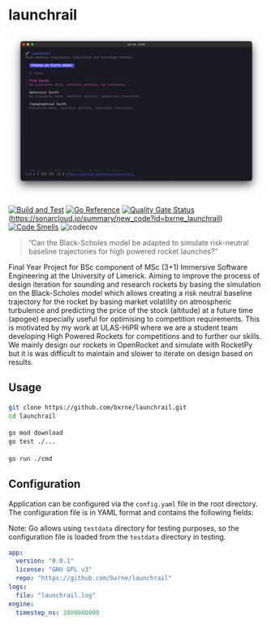# launchrail

<img width="800" src="./assets/cover.png" alt="Cover picture with demo" />

[![Build and Test](https://github.com/bxrne/launchrail/actions/workflows/ci.yaml/badge.svg)](https://github.com/bxrne/launchrail/actions/workflows/ci.yaml) [![Go Reference](https://pkg.go.dev/badge/github.com/bxrne/launchrail.svg)](https://pkg.go.dev/github.com/bxrne/launchrail) [![Quality Gate Status](https://sonarcloud.io/api/project_badges/measure?project=bxrne_launchrail&metric=alert_status)](https://sonarcloud.io/summary/new_code?id=bxrne_launchrail) (https://sonarcloud.io/summary/new_code?id=bxrne_launchrail) [![Code Smells](https://sonarcloud.io/api/project_badges/measure?project=bxrne_launchrail&metric=code_smells)](https://sonarcloud.io/summary/new_code?id=bxrne_launchrail) ![codecov](https://codecov.io/gh/bxrne/launchrail/graph/badge.svg?token=HDTJQK087F)

> ”Can the Black-Scholes model be adapted to simulate risk-neutral baseline trajectories for high powered rocket launches?”

Final Year Project for BSc component of MSc (3+1) Immersive Software Engineering at the University of Limerick. Aiming to improve the process of design iteration for sounding and research rockets by basing the simulation on the Black-Scholes model which allows creating a risk neutral baseline trajectory for the rocket by basing market volatility on atmospheric turbulence and predicting the price of the stock (altitude) at a future time (apogee) especially useful for optimising to competition requirements. This is motivated by my work at ULAS-HiPR where we are a student team developing High Powered Rockets for competitions and to further our skills. We mainly design our rockets in OpenRocket and simulate with RocketPy but it is was difficult to maintain and slower to iterate on design based on results.

## Usage

```bash
git clone https://github.com/bxrne/launchrail.git
cd launchrail

go mod download
go test ./...

go run ./cmd
```

## Configuration

Application can be configured via the `config.yaml` file in the root directory. The configuration file is in YAML format and contains the following fields:

Note: Go allows using `testdata` directory for testing purposes, so the configuration file is loaded from the `testdata` directory in testing.

```yaml
app:
  version: "0.0.1"
  license: "GNU GPL v3"
  repo: "https://github.com/bxrne/launchrail"
logs:
  file: "launchrail.log"
engine:
  timestep_ns: 1000000000 
```


